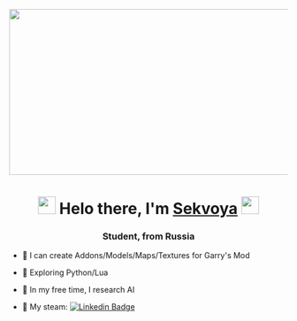 
<div align="center">
  <img src="https://media.discordapp.net/attachments/474894433498824715/959145774434902026/banner.gif" width="600" height="300"/>
</div>


  <h1 align="center"><img src="https://github.com/blackcater/blackcater/raw/main/images/Hi.gif" height="32"/> Helo there, I'm <a href="https://steamcommunity.com/id/cute_rock/" target="_blank">Sekvoya</a> 
<img src="https://github.com/blackcater/blackcater/raw/main/images/Hi.gif" height="32"/></h1>
<h3 align="center">Student, from Russia</h3>

-  💛 I can create Addons/Models/Maps/Textures for Garry's Mod



- :green_heart: Exploring Python/Lua



- :purple_heart: In my free time, I research AI



- 🍭 My steam: [![Linkedin Badge](https://img.shields.io/badge/Steam-Sekvoya-ff69b4)](https://steamcommunity.com/id/cute_rock/)
